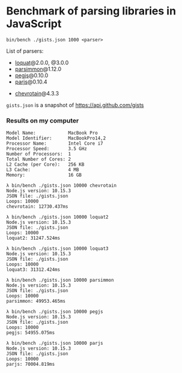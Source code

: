 # Benchmark of parsing libraries in JavaScript
```
bin/bench ./gists.json 1000 <parser>
```

List of parsers:

* [loquat](https://github.com/susisu/loquat)@2.0.0, @3.0.0
* [parsimmon](https://github.com/jneen/parsimmon)@1.12.0
* [pegjs](https://github.com/pegjs/pegjs)@0.10.0
* [parjs](https://github.com/GregRos/parjs)@0.10.4
- [chevrotain](https://github.com/SAP/chevrotain)@4.3.3

`gists.json` is a snapshot of https://api.github.com/gists

### Results on my computer
```
Model Name:            MacBook Pro
Model Identifier:      MacBookPro14,2
Processor Name:        Intel Core i7
Processor Speed:       3.5 GHz
Number of Processors:  1
Total Number of Cores: 2
L2 Cache (per Core):   256 KB
L3 Cache:              4 MB
Memory:                16 GB
```

```
λ bin/bench ./gists.json 10000 chevrotain
Node.js version: 10.15.3
JSON file: ./gists.json
Loops: 10000
chevrotain: 12730.437ms

λ bin/bench ./gists.json 10000 loquat2
Node.js version: 10.15.3
JSON file: ./gists.json
Loops: 10000
loquat2: 31247.524ms

λ bin/bench ./gists.json 10000 loquat3
Node.js version: 10.15.3
JSON file: ./gists.json
Loops: 10000
loquat3: 31312.424ms

λ bin/bench ./gists.json 10000 parsimmon
Node.js version: 10.15.3
JSON file: ./gists.json
Loops: 10000
parsimmon: 49953.465ms

λ bin/bench ./gists.json 10000 pegjs
Node.js version: 10.15.3
JSON file: ./gists.json
Loops: 10000
pegjs: 54955.075ms

λ bin/bench ./gists.json 10000 parjs
Node.js version: 10.15.3
JSON file: ./gists.json
Loops: 10000
parjs: 70004.819ms
```

